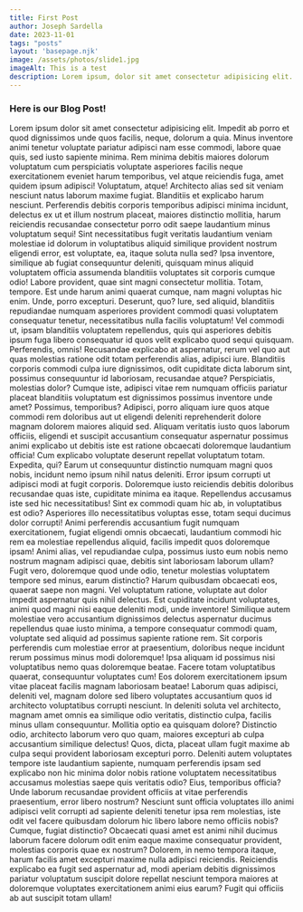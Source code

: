 ```yaml
---
title: First Post
author: Joseph Sardella
date: 2023-11-01
tags: "posts"
layout: 'basepage.njk'
image: /assets/photos/slide1.jpg
imageAlt: This is a test
description: Lorem ipsum, dolor sit amet consectetur adipisicing elit. Eaque vero, quis ab quaerat unde facilis tenetur cum doloribus eligendi laboriosam, nulla amet illo in? Porro sint quaerat nulla nobis enim, qui dolorem nostrum repellat. Accusamus quasi impedit corrupti tempora veniam modi, fuga delectus distinctio, nesciunt quibusdam ipsa laboriosam ducimus ab?
---
```


### Here is our Blog Post!

Lorem ipsum dolor sit amet consectetur adipisicing elit. Impedit ab porro et quod dignissimos unde quos facilis, neque, dolorum a quia. Minus inventore animi tenetur voluptate pariatur adipisci nam esse commodi, labore quae quis, sed iusto sapiente minima. Rem minima debitis maiores dolorum voluptatum cum perspiciatis voluptate asperiores facilis neque exercitationem eveniet harum temporibus, vel atque reiciendis fuga, amet quidem ipsum adipisci! Voluptatum, atque! Architecto alias sed sit veniam nesciunt natus laborum maxime fugiat. Blanditiis et explicabo harum nesciunt. Perferendis debitis corporis temporibus adipisci minima incidunt, delectus ex ut et illum nostrum placeat, maiores distinctio mollitia, harum reiciendis recusandae consectetur porro odit saepe laudantium minus voluptatum sequi! Sint necessitatibus fugit veritatis laudantium veniam molestiae id dolorum in voluptatibus aliquid similique provident nostrum eligendi error, est voluptate, ea, itaque soluta nulla sed? Ipsa inventore, similique ab fugiat consequuntur deleniti, quisquam minus aliquid voluptatem officia assumenda blanditiis voluptates sit corporis cumque odio! Labore provident, quae sint magni consectetur mollitia. Totam, tempore. Est unde harum animi quaerat cumque, nam magni voluptas hic enim. Unde, porro excepturi. Deserunt, quo? Iure, sed aliquid, blanditiis repudiandae numquam asperiores provident commodi quasi voluptatem consequatur tenetur, necessitatibus nulla facilis voluptatum! Vel commodi ut, ipsam blanditiis voluptatem repellendus, quis qui asperiores debitis ipsum fuga libero consequatur id quos velit explicabo quod sequi quisquam. Perferendis, omnis! Recusandae explicabo at aspernatur, rerum vel quo aut quas molestias ratione odit totam perferendis alias, adipisci iure. Blanditiis corporis commodi culpa iure dignissimos, odit cupiditate dicta laborum sint, possimus consequuntur id laboriosam, recusandae atque?
Perspiciatis, molestias dolor? Cumque iste, adipisci vitae rem numquam officiis pariatur placeat blanditiis voluptatum est dignissimos possimus inventore unde amet? Possimus, temporibus? Adipisci, porro aliquam iure quos atque commodi rem doloribus aut ut eligendi deleniti reprehenderit dolore magnam dolorem maiores aliquid sed. Aliquam veritatis iusto quos laborum officiis, eligendi et suscipit accusantium consequatur aspernatur possimus animi explicabo ut debitis iste est ratione obcaecati doloremque laudantium officia! Cum explicabo voluptate deserunt repellat voluptatum totam. Expedita, qui? Earum ut consequuntur distinctio numquam magni quos nobis, incidunt nemo ipsum nihil natus deleniti. Error ipsum corrupti ut adipisci modi at fugit corporis. Doloremque iusto reiciendis debitis doloribus recusandae quas iste, cupiditate minima ea itaque. Repellendus accusamus iste sed hic necessitatibus! Sint ex commodi quam hic ab, in voluptatibus est odio? Asperiores illo necessitatibus voluptas esse, totam sequi ducimus dolor corrupti! Animi perferendis accusantium fugit numquam exercitationem, fugiat eligendi omnis obcaecati, laudantium commodi hic rem ea molestiae repellendus aliquid, facilis impedit quos doloremque ipsam! Animi alias, vel repudiandae culpa, possimus iusto eum nobis nemo nostrum magnam adipisci quae, debitis sint laboriosam laborum ullam? Fugit vero, doloremque quod unde odio, tenetur molestias voluptatem tempore sed minus, earum distinctio? Harum quibusdam obcaecati eos, quaerat saepe non magni. Vel voluptatum ratione, voluptate aut dolor impedit aspernatur quis nihil delectus. Est cupiditate incidunt voluptates, animi quod magni nisi eaque deleniti modi, unde inventore! Similique autem molestiae vero accusantium dignissimos delectus aspernatur ducimus repellendus quae iusto minima, a tempore consequatur commodi quam, voluptate sed aliquid ad possimus sapiente ratione rem.
Sit corporis perferendis cum molestiae error at praesentium, doloribus neque incidunt rerum possimus minus modi doloremque! Ipsa aliquam id possimus nisi voluptatibus nemo quas doloremque beatae. Facere totam voluptatibus quaerat, consequuntur voluptates cum! Eos dolorem exercitationem ipsum vitae placeat facilis magnam laboriosam beatae! Laborum quas adipisci, deleniti vel, magnam dolore sed libero voluptates accusantium quos id architecto voluptatibus corrupti nesciunt. In deleniti soluta vel architecto, magnam amet omnis ea similique odio veritatis, distinctio culpa, facilis minus ullam consequuntur. Mollitia optio ea quisquam dolore? Distinctio odio, architecto laborum vero quo quam, maiores excepturi ab culpa accusantium similique delectus! Quos, dicta, placeat ullam fugit maxime ab culpa sequi provident laboriosam excepturi porro. Deleniti autem voluptates tempore iste laudantium sapiente, numquam perferendis ipsam sed explicabo non hic minima dolor nobis ratione voluptatem necessitatibus accusamus molestias saepe quis veritatis odio? Eius, temporibus officia? Unde laborum recusandae provident officiis at vitae perferendis praesentium, error libero nostrum? Nesciunt sunt officia voluptates illo animi adipisci velit corrupti ad sapiente deleniti tenetur ipsa rem molestias, iste odit vel facere quibusdam dolorum hic libero labore nemo officiis nobis? Cumque, fugiat distinctio? Obcaecati quasi amet est animi nihil ducimus laborum facere dolorum odit enim eaque maxime consequatur provident, molestias corporis quae ex nostrum? Dolorem, in nemo tempora itaque, harum facilis amet excepturi maxime nulla adipisci reiciendis. Reiciendis explicabo ea fugit sed aspernatur ad, modi aperiam debitis dignissimos pariatur voluptatum suscipit dolore repellat nesciunt tempora maiores at doloremque voluptates exercitationem animi eius earum? Fugit qui officiis ab aut suscipit totam ullam!